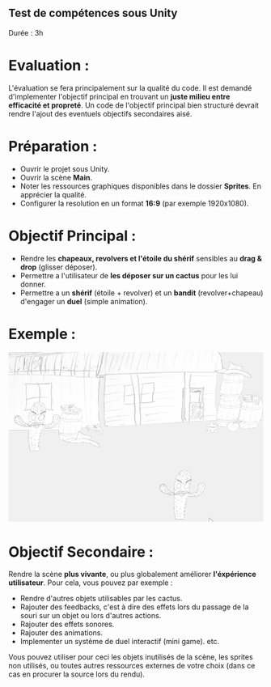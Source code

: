 ﻿## Test de compétences sous Unity

Durée : 3h

# Evaluation :

L'évaluation se fera principalement sur la qualité du code. Il est demandé d'implementer l'objectif principal en trouvant un **juste milieu entre efficacité et propreté**. Un code de l'objectif principal bien structuré devrait rendre l'ajout des eventuels objectifs secondaires aisé.

# Préparation :

- Ouvrir le projet sous Unity.
- Ouvrir la scène **Main**.
- Noter les ressources graphiques disponibles dans le dossier **Sprites**. En apprécier la qualité.
- Configurer la resolution en un format **16:9** (par exemple 1920x1080).

# Objectif Principal :

- Rendre les **chapeaux, revolvers et l'étoile du shérif** sensibles au **drag & drop** (glisser déposer).
- Permettre a l'utilisateur de **les déposer sur un cactus** pour les lui donner.
- Permettre a un **shérif** (étoile + revolver) et un **bandit** (revolver+chapeau) d'engager un **duel** (simple animation).

 # Exemple :
 
![alt text](https://github.com/AntoineCollot/UnityTestWester_Empty/blob/master/Demo.gif "Demo")

# Objectif Secondaire :

Rendre la scène **plus vivante**, ou plus globalement améliorer **l'éxpérience utilisateur**.
Pour cela, vous pouvez par exemple :

- Rendre d'autres objets utilisables par les cactus.
- Rajouter des feedbacks, c'est à dire des effets lors du passage de la souri sur un objet ou lors d'autres actions.
- Rajouter des effets sonores.
- Rajouter des animations.
- Implementer un système de duel interactif (mini game).
etc.

Vous pouvez utiliser pour ceci les objets inutilisés de la scène, les sprites non utilisés, ou toutes autres ressources externes de votre choix (dans ce cas en procurer la source lors du rendu).
